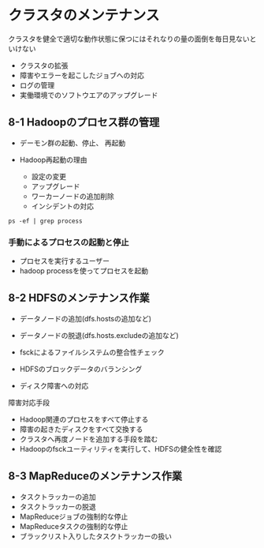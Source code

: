 # クラスタのメンテナンス

クラスタを健全で適切な動作状態に保つにはそれなりの量の面倒を毎日見ないといけない

- クラスタの拡張
- 障害やエラーを起こしたジョブへの対応
- ログの管理
- 実働環境でのソフトウエアのアップグレード

## 8-1 Hadoopのプロセス群の管理

- デーモン群の起動、停止、 再起動

- Hadoop再起動の理由
    - 設定の変更
    - アップグレード
    - ワーカーノードの追加削除
    - インシデントの対応

`ps -ef | grep process`

### 手動によるプロセスの起動と停止

- プロセスを実行するユーザー
- hadoop processを使ってプロセスを起動

## 8-2 HDFSのメンテナンス作業

- データノードの追加(dfs.hostsの追加など)
- データノードの脱退(dfs.hosts.excludeの追加など)

- fsckによるファイルシステムの整合性チェック
- HDFSのブロックデータのバランシング
- ディスク障害への対応

障害対応手段

+ Hadoop関連のプロセスをすべて停止する
+ 障害の起きたディスクをすべて交換する
+ クラスタへ再度ノードを追加する手段を踏む
+ Hadoopのfsckユーティリティを実行して、HDFSの健全性を確認

## 8-3 MapReduceのメンテナンス作業

- タスクトラッカーの追加
- タスクトラッカーの脱退
- MapReduceジョブの強制的な停止
- MapReduceタスクの強制的な停止
- ブラックリスト入りしたタスクトラッカーの扱い
